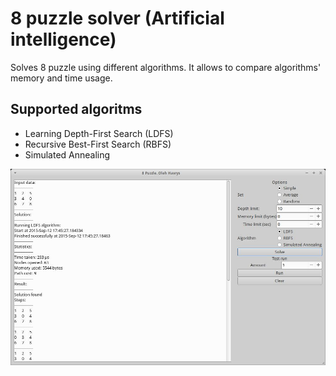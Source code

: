 # 8 puzzle solver (Artificial intelligence)
Solves 8 puzzle using different algorithms. It allows to compare algorithms' memory and time usage.

## Supported algoritms
-  Learning Depth-First Search (LDFS)
-  Recursive Best-First Search (RBFS)
-  Simulated Annealing


![screenshot.jpg](screenshot.jpg)
